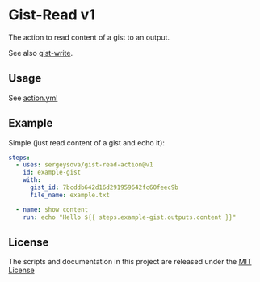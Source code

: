 # Gist-Read v1

The action to read content of a gist to an output.

See also [gist-write](https://github.com/sergeysova/gist-write-action).

## Usage

See [action.yml](./action.yml)

## Example

Simple (just read content of a gist and echo it):

```yaml
steps:
  - uses: sergeysova/gist-read-action@v1
    id: example-gist
    with:
      gist_id: 7bcddb642d16d291959642fc60feec9b
      file_name: example.txt

  - name: show content
    run: echo "Hello ${{ steps.example-gist.outputs.content }}"
```

## License

The scripts and documentation in this project are released under the [MIT License](./LICENSE)
